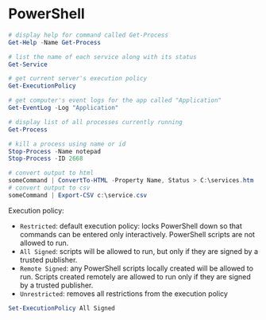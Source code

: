 # PowerShell

```powershell
# display help for command called Get-Process
Get-Help -Name Get-Process

# list the name of each service along with its status
Get-Service

# get current server's execution policy
Get-ExecutionPolicy

# get computer's event logs for the app called "Application"
Get-EventLog -Log "Application"

# display list of all processes currently running
Get-Process

# kill a process using name or id
Stop-Process -Name notepad
Stop-Process -ID 2668

# convert output to html
someCommand | ConvertTo-HTML -Property Name, Status > C:\services.htm
# convert output to csv
someCommand | Export-CSV c:\service.csv
```

Execution policy:
- `Restricted`: default execution policy: locks PowerShell down so that commands can be entered only interactively. PowerShell scripts are not allowed to run.
- `All Signed`: scripts will be allowed to run, but only if they are signed by a trusted publisher.
- `Remote Signed`: any PowerShell scripts locally created will be allowed to run. Scripts created remotely are allowed to run only if they are signed by a trusted publisher.
- `Unrestricted`: removes all restrictions from the execution policy

```powershell
Set-ExecutionPolicy All Signed
```
